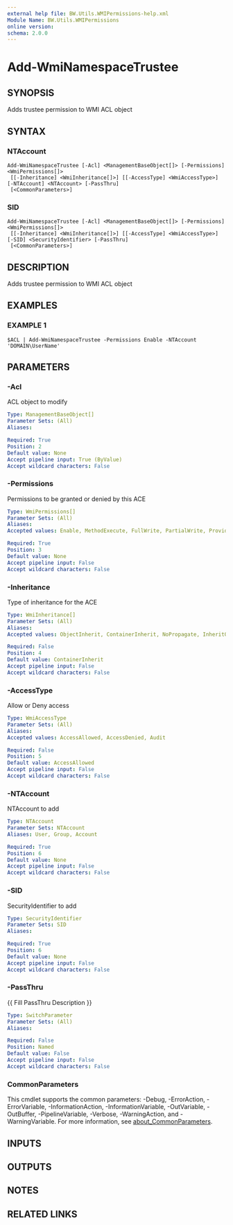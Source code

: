 ```yaml
---
external help file: BW.Utils.WMIPermissions-help.xml
Module Name: BW.Utils.WMIPermissions
online version:
schema: 2.0.0
---
```


# Add-WmiNamespaceTrustee

## SYNOPSIS
Adds trustee permission to WMI ACL object

## SYNTAX

### NTAccount
```
Add-WmiNamespaceTrustee [-Acl] <ManagementBaseObject[]> [-Permissions] <WmiPermissions[]>
 [[-Inheritance] <WmiInheritance[]>] [[-AccessType] <WmiAccessType>] [-NTAccount] <NTAccount> [-PassThru]
 [<CommonParameters>]
```

### SID
```
Add-WmiNamespaceTrustee [-Acl] <ManagementBaseObject[]> [-Permissions] <WmiPermissions[]>
 [[-Inheritance] <WmiInheritance[]>] [[-AccessType] <WmiAccessType>] [-SID] <SecurityIdentifier> [-PassThru]
 [<CommonParameters>]
```

## DESCRIPTION
Adds trustee permission to WMI ACL object

## EXAMPLES

### EXAMPLE 1
```
$ACL | Add-WmiNamespaceTrustee -Permissions Enable -NTAccount 'DOMAIN\UserName'
```

## PARAMETERS

### -Acl
ACL object to modify

```yaml
Type: ManagementBaseObject[]
Parameter Sets: (All)
Aliases:

Required: True
Position: 2
Default value: None
Accept pipeline input: True (ByValue)
Accept wildcard characters: False
```

### -Permissions
Permissions to be granted or denied by this ACE

```yaml
Type: WmiPermissions[]
Parameter Sets: (All)
Aliases:
Accepted values: Enable, MethodExecute, FullWrite, PartialWrite, ProviderWrite, RemoteAccess, Subscribe, Publish, ReadSecurity, WriteSecurity

Required: True
Position: 3
Default value: None
Accept pipeline input: False
Accept wildcard characters: False
```

### -Inheritance
Type of inheritance for the ACE

```yaml
Type: WmiInheritance[]
Parameter Sets: (All)
Aliases:
Accepted values: ObjectInherit, ContainerInherit, NoPropagate, InheritOnly, Inherited

Required: False
Position: 4
Default value: ContainerInherit
Accept pipeline input: False
Accept wildcard characters: False
```

### -AccessType
Allow or Deny access

```yaml
Type: WmiAccessType
Parameter Sets: (All)
Aliases:
Accepted values: AccessAllowed, AccessDenied, Audit

Required: False
Position: 5
Default value: AccessAllowed
Accept pipeline input: False
Accept wildcard characters: False
```

### -NTAccount
NTAccount to add

```yaml
Type: NTAccount
Parameter Sets: NTAccount
Aliases: User, Group, Account

Required: True
Position: 6
Default value: None
Accept pipeline input: False
Accept wildcard characters: False
```

### -SID
SecurityIdentifier to add

```yaml
Type: SecurityIdentifier
Parameter Sets: SID
Aliases:

Required: True
Position: 6
Default value: None
Accept pipeline input: False
Accept wildcard characters: False
```

### -PassThru
{{ Fill PassThru Description }}

```yaml
Type: SwitchParameter
Parameter Sets: (All)
Aliases:

Required: False
Position: Named
Default value: False
Accept pipeline input: False
Accept wildcard characters: False
```

### CommonParameters
This cmdlet supports the common parameters: -Debug, -ErrorAction, -ErrorVariable, -InformationAction, -InformationVariable, -OutVariable, -OutBuffer, -PipelineVariable, -Verbose, -WarningAction, and -WarningVariable. For more information, see [about_CommonParameters](http://go.microsoft.com/fwlink/?LinkID=113216).

## INPUTS

## OUTPUTS

## NOTES

## RELATED LINKS
